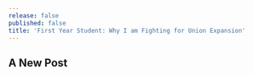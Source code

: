 ```yaml
---
release: false
published: false
title: 'First Year Student: Why I am Fighting for Union Expansion'
---
```

## A New Post



